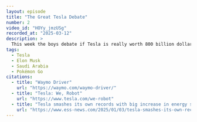 ```yaml
---
layout: episode
title: "The Great Tesla Debate"
number: 2
video_id: "HOYy_jmzUSg"
recorded_at: "2025-03-12"
description: >
  This week the boys debate if Tesla is really worth 800 billion dollars, how many lanes we actually need, and if the Saudis are OK buying Pokémon Go.
tags:
  - Tesla
  - Elon Musk
  - Saudi Arabia
  - Pokémon Go
citations:
  - title: "Waymo Driver"
    url: "https://waymo.com/waymo-driver/"
  - title: "Tesla: We, Robot"
    url: "https://www.tesla.com/we-robot"
  - title: "Tesla smashes its own records with big increase in energy storage deployments in 2024"
    url: "https://www.ess-news.com/2025/01/03/tesla-smashes-its-own-records-with-big-increase-in-energy-storage-deployments-in-2024/"
---
```

